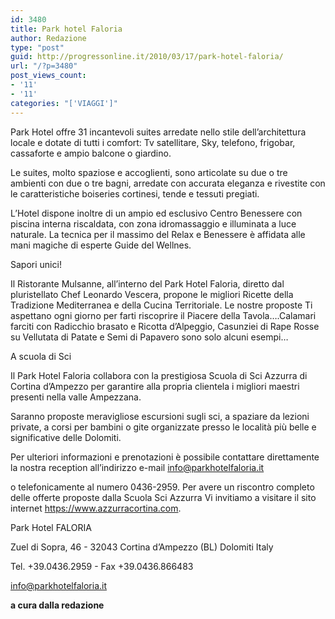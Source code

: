 ```yaml
---
id: 3480
title: Park hotel Faloria
author: Redazione
type: "post"
guid: http://progressonline.it/2010/03/17/park-hotel-faloria/
url: "/?p=3480"
post_views_count:
- '11'
- '11'
categories: "['VIAGGI']"
---
```


Park Hotel offre 31 incantevoli suites arredate nello stile dell’architettura locale e dotate di tutti i comfort: Tv satellitare, Sky, telefono, frigobar, cassaforte e ampio balcone o giardino.

Le suites, molto spaziose e accoglienti, sono articolate su due o tre ambienti con due o tre bagni, arredate con accurata eleganza e rivestite con le caratteristiche boiseries cortinesi, tende e tessuti pregiati.

L’Hotel dispone inoltre di un ampio ed esclusivo Centro Benessere con piscina interna riscaldata, con zona idromassaggio e illuminata a luce naturale. La tecnica per il massimo del Relax e Benessere è affidata alle mani magiche di esperte Guide del Wellnes.

Sapori unici!

Il Ristorante Mulsanne, all’interno del Park Hotel Faloria, diretto dal pluristellato Chef Leonardo Vescera, propone le migliori Ricette della Tradizione Mediterranea e della Cucina Territoriale. Le nostre proposte Ti aspettano ogni giorno per farti riscoprire il Piacere della Tavola….Calamari farciti con Radicchio brasato e Ricotta d’Alpeggio, Casunziei di Rape Rosse su Vellutata di Patate e Semi di Papavero sono solo alcuni esempi…

A scuola di Sci

Il Park Hotel Faloria collabora con la prestigiosa Scuola di Sci Azzurra di Cortina d’Ampezzo per garantire alla propria clientela i migliori maestri presenti nella valle Ampezzana.

Saranno proposte meravigliose escursioni sugli sci, a spaziare da lezioni private, a corsi per bambini o gite organizzate presso le località più belle e significative delle Dolomiti.

Per ulteriori informazioni e prenotazioni è possibile contattare direttamente la nostra reception all’indirizzo e-mail info@parkhotelfaloria.it

o telefonicamente al numero 0436-2959. Per avere un riscontro completo delle offerte proposte dalla Scuola Sci Azzurra Vi invitiamo a visitare il sito internet https://www.azzurracortina.com.

Park Hotel FALORIA

Zuel di Sopra, 46 - 32043 Cortina d’Ampezzo (BL) Dolomiti Italy

Tel. +39.0436.2959 - Fax +39.0436.866483

info@parkhotelfaloria.it

**a cura dalla redazione**